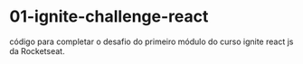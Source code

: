 # 01-ignite-challenge-react

código para completar o desafio do primeiro módulo do curso ignite react js da Rocketseat.
